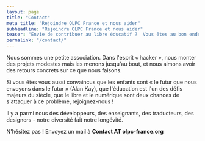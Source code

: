 ```yaml
---
layout: page
title: "Contact"
meta_title: "Rejoindre OLPC France et nous aider"
subheadline: "Rejoindre OLPC France et nous aider"
teaser: "Envie de contribuer au libre éducatif ?  Vous êtes au bon endroit !"
permalink: "/contact/"
---
```

Nous sommes une petite association.  Dans l'esprit « hacker », nous
monter des projets modestes mais les menons jusqu'au bout, et nous
aimons avoir des retours concrets sur ce que nous faisons.

Si vous êtes vous aussi convaincus que les enfants sont « le futur que
nous envoyons dans le futur » (Alan Kay), que l'éducation est l'un des
défis majeurs du siècle, que le libre et le numérique sont deux
chances de s'attaquer à ce problème, rejoignez-nous !

Il y a parmi nous des développeurs, des enseignants, des traducteurs, 
des designers - notre diversité fait notre longévité.

N'hésitez pas !  Envoyez un mail à **Contact AT olpc-france.org**

